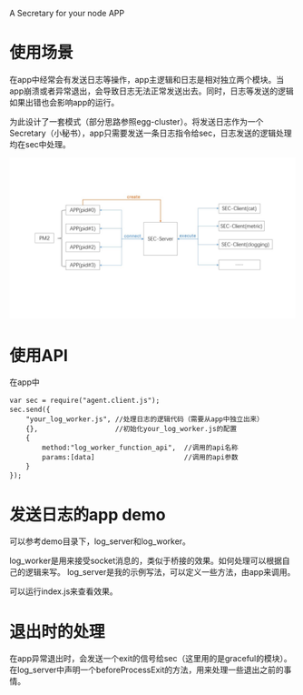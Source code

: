 A Secretary for your node APP

# 使用场景
在app中经常会有发送日志等操作，app主逻辑和日志是相对独立两个模块。当app崩溃或者异常退出，会导致日志无法正常发送出去。同时，日志等发送的逻辑如果出错也会影响app的运行。

为此设计了一套模式（部分思路参照egg-cluster）。将发送日志作为一个Secretary（小秘书），app只需要发送一条日志指令给sec，日志发送的逻辑处理均在sec中处理。

![模式](doc/arch.jpg)

# 使用API
在app中
```
var sec = require("agent.client.js");
sec.send({
    "your_log_worker.js", //处理日志的逻辑代码（需要从app中独立出来）
    {},                   //初始化your_log_worker.js的配置
    {
        method:"log_worker_function_api",  //调用的api名称
        params:[data]                      //调用的api参数
    }
});
```
# 发送日志的app demo
可以参考demo目录下，log_server和log_worker。

log_worker是用来接受socket消息的，类似于桥接的效果。如何处理可以根据自己的逻辑来写。
log_server是我的示例写法，可以定义一些方法，由app来调用。

可以运行index.js来查看效果。

# 退出时的处理
在app异常退出时，会发送一个exit的信号给sec（这里用的是graceful的模块）。在log_server中声明一个beforeProcessExit的方法，用来处理一些退出之前的事情。





